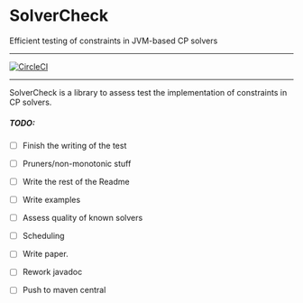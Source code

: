 # SolverCheck 

Efficient testing of constraints in JVM-based CP solvers

---

[![CircleCI](https://circleci.com/bb/xaviergillard/solvercheck/tree/master.svg?style=svg)](https://circleci.com/bb/xaviergillard/solvercheck/tree/master)

---
SolverCheck is a library to assess test the implementation of constraints in CP
solvers. 

##### TODO:
* [ ] Finish the writing of the test
* [ ] Pruners/non-monotonic stuff
* [ ] Write the rest of the Readme
* [ ] Write examples
* [ ] Assess quality of known solvers
* [ ] Scheduling
* [ ] Write paper.
* [ ] Rework javadoc
* [ ] Push to maven central

